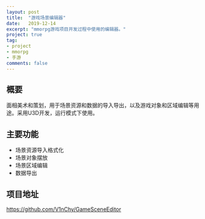 ```yaml
---
layout: post
title:  "游戏场景编辑器"
date:   2019-12-14
excerpt: "mmorpg游戏项目开发过程中使用的编辑器。"
project: true
tag:
- project
- mmorpg
- 手游
comments: false
---
```


## 概要
面相美术和策划，用于场景资源和数据的导入导出，以及游戏对象和区域编辑等用途。采用U3D开发，运行模式下使用。

## 主要功能

* 场景资源导入格式化
* 场景对象摆放
* 场景区域编辑
* 数据导出

## 项目地址
https://github.com/V1nChy/GameSceneEditor